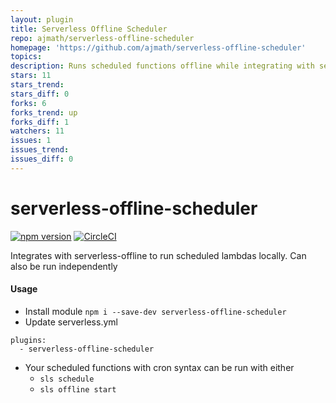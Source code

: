 ```yaml
---
layout: plugin
title: Serverless Offline Scheduler
repo: ajmath/serverless-offline-scheduler
homepage: 'https://github.com/ajmath/serverless-offline-scheduler'
topics: 
description: Runs scheduled functions offline while integrating with serverless-offline
stars: 11
stars_trend: 
stars_diff: 0
forks: 6
forks_trend: up
forks_diff: 1
watchers: 11
issues: 1
issues_trend: 
issues_diff: 0
---
```



# serverless-offline-scheduler

[![npm version](https://badge.fury.io/js/serverless-offline-scheduler.svg)](https://www.npmjs.com/package/serverless-offline-scheduler)
[![CircleCI](https://circleci.com/gh/ajmath/serverless-offline-scheduler/tree/master.svg?style=svg&circle-token=ac52c4f1b600a5edb66302b5a2eabf986bfbc317)](https://circleci.com/gh/ajmath/serverless-offline-scheduler/tree/master)

Integrates with serverless-offline to run scheduled lambdas locally.  Can also be run independently

#### Usage ####
* Install module `npm i --save-dev serverless-offline-scheduler`
* Update serverless.yml
```
plugins:
  - serverless-offline-scheduler
```
* Your scheduled functions with cron syntax can be run with either
  * `sls schedule`
  * `sls offline start`
